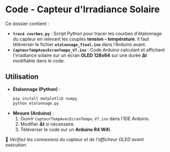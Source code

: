 # Code - Capteur d'Irradiance Solaire  

Ce dossier contient :  
- **`tracé courbes.py`** : Script Python pour tracer les courbes d'étalonnage du capteur en relevant les couples **tension - température**. Il faut téléverser le fichier  **`etalonnage_final.ino`** dans l'Arduino avant.
- **`CapteurTempAvecEcranTempo_V7.ino`** : Code Arduino calculant et affichant l'irradiance solaire sur un écran **OLED 128x64** sur une durée **Δt** modifiable dans le code.  

## Utilisation  

- **Étalonnage (Python)** :  
  ```sh
  pip install matplotlib numpy  
  python etalonnage.py  
  ```  
- **Mesure (Arduino)** :  
  1. Ouvrir `CapteurTempAvecEcranTempo_V7.ino` dans l'IDE Arduino.  
  2. Modifier **Δt** si nécessaire.  
  3. Téléverser le code sur un **Arduino R4 Wifi**.  

📌 *Vérifiez les connexions du capteur et de l'afficheur OLED avant exécution.*


